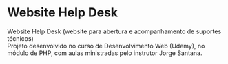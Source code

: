 # Website Help Desk
Website Help Desk (website para abertura e acompanhamento de suportes técnicos) <br/>
Projeto desenvolvido no curso de Desenvolvimento Web (Udemy), no módulo de PHP, com aulas ministradas pelo instrutor Jorge Santana.